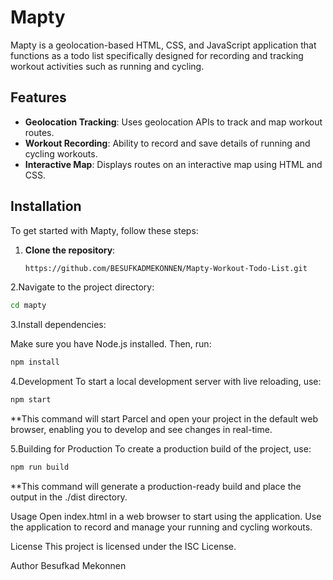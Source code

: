# Mapty

Mapty is a geolocation-based HTML, CSS, and JavaScript application that functions as a todo list specifically designed for recording and tracking workout activities such as running and cycling.

## Features

- **Geolocation Tracking**: Uses geolocation APIs to track and map workout routes.
- **Workout Recording**: Ability to record and save details of running and cycling workouts.
- **Interactive Map**: Displays routes on an interactive map using HTML and CSS.

## Installation

To get started with Mapty, follow these steps:

1. **Clone the repository**:

   ```bash
   https://github.com/BESUFKADMEKONNEN/Mapty-Workout-Todo-List.git


2.Navigate to the project directory:
```bash
cd mapty
```

3.Install dependencies:

Make sure you have Node.js installed. Then, run:
```bash
npm install
```

4.Development
To start a local development server with live reloading, use:
```bash
npm start
```

**This command will start Parcel and open your project in the default web browser, enabling you to develop and see changes in real-time.

5.Building for Production
To create a production build of the project, use:
```bash
npm run build
```

**This command will generate a production-ready build and place the output in the ./dist directory.

Usage
Open index.html in a web browser to start using the application.
Use the application to record and manage your running and cycling workouts.

License
This project is licensed under the ISC License.

Author
Besufkad Mekonnen
